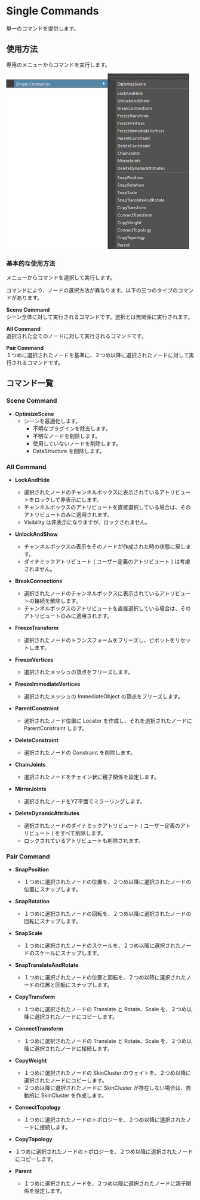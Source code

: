 # Single Commands

単一のコマンドを提供します。


## 使用方法

専用のメニューからコマンドを実行します。

![image001](images/single_commands//image001.png)


### 基本的な使用方法

メニューからコマンドを選択して実行します。  

コマンドにより、ノードの選択方法が異なります。以下の三つのタイプのコマンドがあります。

**Scene Command**  
シーン全体に対して実行されるコマンドです。選択とは無関係に実行されます。

**All Command**  
選択された全てのノードに対して実行されるコマンドです。

**Pair Command**  
１つめに選択されたノードを基準に、２つめ以降に選択されたノードに対して実行されるコマンドです。

## コマンド一覧

### Scene Command

- **OptimizeScene**
  - シーンを最適化します。
    - 不明なプラグインを除去します。
    - 不明なノードを削除します。
    - 使用していないノードを削除します。
    - DataStructure を削除します。

### All Command

- **LockAndHide**
  - 選択されたノードのチャンネルボックスに表示されているアトリビュートをロックして非表示にします。
  - チャンネルボックスのアトリビュートを直接選択している場合は、そのアトリビュートのみに適用されます。
  - Visibility は非表示になりますが、ロックされません。
  
- **UnlockAndShow**
  - チャンネルボックスの表示をそのノードが作成された時の状態に戻します。
  - ダイナミックアトリビュート ( ユーザー定義のアトリビュート ) は考慮されません。
  
- **BreakConnections**
  - 選択されたノードのチャンネルボックスに表示されているアトリビュートの接続を解除します。
  - チャンネルボックスのアトリビュートを直接選択している場合は、そのアトリビュートのみに適用されます。

- **FreezeTransform**
  - 選択されたノードのトランスフォームをフリーズし、ピボットをリセットします。

- **FreezeVertices**
  - 選択されたメッシュの頂点をフリーズします。

- **FreezeImmediateVertices**
  - 選択されたメッシュの ImmediateObject の頂点をフリーズします。

- **ParentConstraint**
  - 選択されたノード位置に Locator を作成し、それを選択されたノードに ParentConstraint します。

- **DeleteConstraint**
  - 選択されたノードの Constraint を削除します。

- **ChainJoints**
  - 選択されたノードをチェイン状に親子関係を設定します。

- **MirrorJoints**
  - 選択されたノードをYZ平面でミラーリングします。

- **DeleteDynamicAttributes**
  - 選択されたノードのダイナミックアトリビュート ( ユーザー定義のアトリビュート ) をすべて削除します。
  - ロックされているアトリビュートも削除されます。


### Pair Command

- **SnapPosition**
  - １つめに選択されたノードの位置を、２つめ以降に選択されたノードの位置にスナップします。

- **SnapRotation**
  - １つめに選択されたノードの回転を、２つめ以降に選択されたノードの回転にスナップします。

- **SnapScale**
  - １つめに選択されたノードのスケールを、２つめ以降に選択されたノードのスケールにスナップします。

- **SnapTranslateAndRotate**
  - １つめに選択されたノードの位置と回転を、２つめ以降に選択されたノードの位置と回転にスナップします。

- **CopyTransform**
  - １つめに選択されたノードの Translate と Rotate、Scale を、２つめ以降に選択されたノードにコピーします。

- **ConnectTransform**
  - １つめに選択されたノードの Translate と Rotate、Scale を、２つめ以降に選択されたノードに接続します。

- **CopyWeight**
  - １つめに選択されたノードの SkinCluster のウェイトを、２つめ以降に選択されたノードにコピーします。
  - ２つめ以降に選択されたノードに SkinCluster が存在しない場合は、自動的に SkinCluster を作成します。

- **ConnectTopology**
  - １つめに選択されたノードのトポロジーを、２つめ以降に選択されたノードに接続します。
  
- **CopyTopology**
- １つめに選択されたノードのトポロジーを、２つめ以降に選択されたノードにコピーします。

- **Parent**
  - １つめに選択されたノードを、２つめ以降に選択されたノードに親子関係を設定します。





